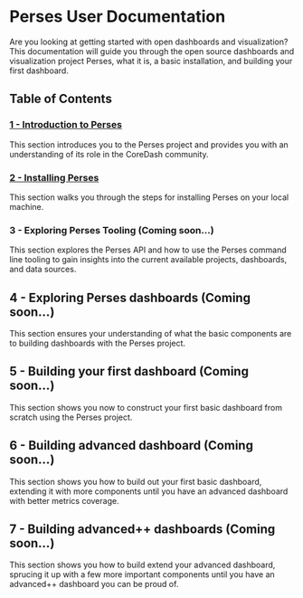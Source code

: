 # Perses User Documentation

Are you looking at getting started with open dashboards and visualization? This documentation will guide you through
the open source dashboards and visualization project Perses, what it is, a basic installation, and building your first
dashboard.

## Table of Contents

### [1 - Introduction to Perses](section-1.md)

This section introduces you to the Perses project and provides you with an understanding of its role in the CoreDash
community.

### [2 - Installing Perses](section-2.md)

This section walks you through the steps for installing Perses on your local machine.

### 3 - Exploring Perses Tooling (Coming soon...)

This section explores the Perses API and how to use the Perses command line tooling to gain insights into the current
available projects, dashboards, and data sources.

## 4 - Exploring Perses dashboards (Coming soon...)

This section ensures your understanding of what the basic components are to building dashboards with the Perses project.

## 5 - Building your first dashboard (Coming soon...)

This section shows you now to construct your first basic dashboard from scratch using the Perses project.

## 6 - Building advanced dashboard (Coming soon...)

This section shows you how to build out your first basic dashboard, extending it with more components until you have an
advanced dashboard with better metrics coverage.

## 7 - Building advanced++ dashboards (Coming soon...)

This section shows you how to build extend your advanced dashboard, sprucing it up with a few more important components
until you have an advanced++ dashboard you can be proud of.